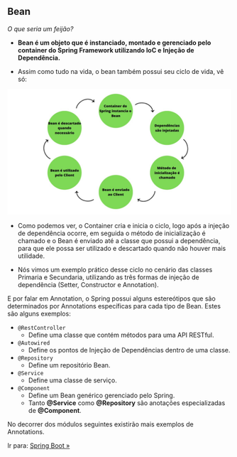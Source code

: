 ## Bean
*O que seria um feijão?*
- **Bean é um objeto que é instanciado, montado e gerenciado pelo container do Spring Framework utilizando IoC e Injeção de Dependência.**

- Assim como tudo na vida, o bean também possui seu ciclo de vida, vê só:

![Ciclo de Vida de um Bean](/images/ciclodevidabean.jpg)

- Como podemos ver, o Container cria e inicia o ciclo, logo após a injeção de dependência ocorre, em seguida o método de inicialização é chamado e o Bean é enviado até a classe que possui a dependência, para que ele possa ser utilizado e descartado quando não houver mais utilidade.

- Nós vimos um exemplo prático desse ciclo no cenário das classes Primaria e Secundaria, utilizando as três formas de injeção de dependência (Setter, Constructor e Annotation).

E por falar em Annotation, o Spring possui alguns estereótipos que são determinados por Annotations específicas para cada tipo de Bean. Estes são alguns exemplos: 

- ``@RestController``
    - Define uma classe que contém métodos para uma API RESTful.
- ``@Autowired``
    - Define os pontos de Injeção de Dependências dentro de uma classe.
- ``@Repository``
    - Define um repositório Bean.
- ``@Service``
    - Define uma classe de serviço.
- ``@Component``
    - Define um Bean genérico gerenciado pelo Spring.
    - Tanto **@Service** como **@Repository** são anotações especializadas de **@Component**.

No decorrer dos módulos seguintes existirão mais exemplos de Annotations.

Ir para: [Spring Boot »](/content/EcossistemaSpring/3-SpringBoot/SpringBoot.md)

